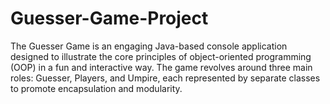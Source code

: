 # Guesser-Game-Project
The Guesser Game is an engaging Java-based console application designed to illustrate the core principles of object-oriented programming (OOP) in a fun and interactive way. The game revolves around three main roles: Guesser, Players, and Umpire, each represented by separate classes to promote encapsulation and modularity.
